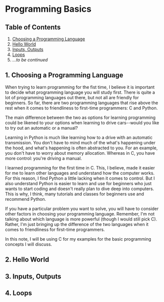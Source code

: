 # Programming Basics

## Table of Contents
1. [Choosing a Programming Language](#1-choosing-a-programming-language)
2. [Hello World](#2-hello-world)
3. [Inputs, Outputs](#3-inputs-outputs)
4. [Loops](#4-loops)
5. *...to be continued*


## 1. Choosing a Programming Language
When trying to learn programming for the fist time, I believe it is important to decide what programming language you will study first. There is quite a lot of programming languages out there, but not all are friendly for beginners. So far, there are two programming languages that rise above the rest when it comes to friendliness to first-time programmers: C and Python.

The main difference between the two as options for learning programming could be likened to your options when learning to drive cars--would you like to try out an automatic or a manual?

Learning in Python is much like learning how to a drive with an automatic transmission. You don't have to mind much of the what's happening under the hood, and what's happening is often abstracted to you. For an example, you don't have to worry about memory allocation. Whereas in C, you have more control: you're driving a manual.

I learned programming for the first time in C. This, I believe, made it easier for me to learn other languages and understand how the computer works. For this reason, I find Python a little lacking when it comes to control. But I also understand Python is easier to learn and use for beginners who just wants to start coding and doesn't really plan to dive deep into computers. This is why, I think, many tutorials and classes for beginners use and recommend Python.

If you have a particular problem you want to solve, you will have to consider other factors in choosing your programming language. Remember, I'm not talking about which language is more powerful (though I would still pick C). Rather, I'm just bringing up the difference of the two languages when it comes to friendliness for first-time programmers.

In this note, I will be using C for my examples for the basic programming concepts I will discuss.

## 2. Hello World
## 3. Inputs, Outputs
## 4. Loops


